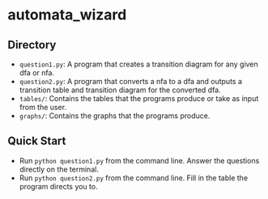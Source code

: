 # automata_wizard

## Directory

* `question1.py`: A program that creates a transition diagram for any given dfa or nfa. 
* `question2.py`: A program that converts a nfa to a dfa and outputs a transition table and transition diagram for the converted dfa. 
* `tables/`: Contains the tables that the programs produce or take as input from the user.
* `graphs/`: Contains the graphs that the programs produce.

## Quick Start

* Run `python question1.py` from the command line. Answer the questions directly on the terminal.
* Run `python question2.py` from the command line. Fill in the table the program directs you to.
